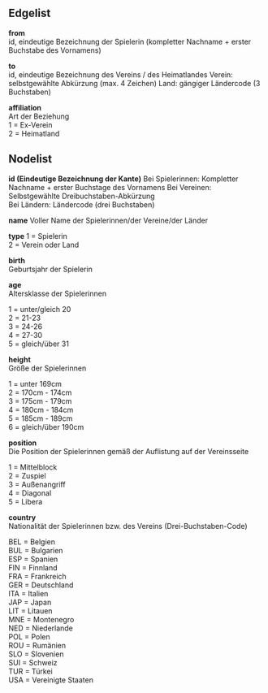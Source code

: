 ## Edgelist

**from**  
id, eindeutige Bezeichnung der Spielerin (kompletter Nachname + erster Buchstabe des Vornamens) 

**to**  
id, eindeutige Bezeichnung des Vereins / des Heimatlandes 
Verein: selbstgewählte Abkürzung (max. 4 Zeichen) 
Land: gängiger Ländercode (3 Buchstaben) 

**affiliation**  
Art der Beziehung  
1 = Ex-Verein  
2 = Heimatland  


## Nodelist

**id (Eindeutige Bezeichnung der Kante)** 
Bei Spielerinnen: Kompletter Nachname + erster Buchstage des Vornamens 
Bei Vereinen: Selbstgewählte Dreibuchstaben-Abkürzung  
Bei Ländern: Ländercode (drei Buchstaben)  
 
**name** 
Voller Name der Spielerinnen/der Vereine/der Länder  
 
**type** 
1 = Spielerin  
2 = Verein oder Land  
 
**birth**  
Geburtsjahr der Spielerin  
 
**age**  
Altersklasse der Spielerinnen  
 
1 = unter/gleich 20  
2 = 21-23  
3 = 24-26  
4 = 27-30  
5 = gleich/über 31  
 
**height**  
Größe der Spielerinnen  
 
1 = unter 169cm  
2 = 170cm - 174cm  
3 = 175cm - 179cm  
4 = 180cm - 184cm  
5 = 185cm - 189cm  
6 = gleich/über 190cm  
 
**position**  
Die Position der Spielerinnen gemäß der Auflistung auf der Vereinsseite  
 
1 = Mittelblock  
2 = Zuspiel  
3 = Außenangriff  
4 = Diagonal  
5 = Libera  
 
**country**  
Nationalität der Spielerinnen bzw. des Vereins (Drei-Buchstaben-Code)  
 
BEL = Belgien  
BUL = Bulgarien  
ESP = Spanien  
FIN = Finnland  
FRA = Frankreich  
GER = Deutschland  
ITA = Italien  
JAP = Japan  
LIT = Litauen  
MNE = Montenegro  
NED = Niederlande  
POL = Polen  
ROU = Rumänien  
SLO = Slovenien  
SUI = Schweiz  
TUR = Türkei  
USA = Vereinigte Staaten  
